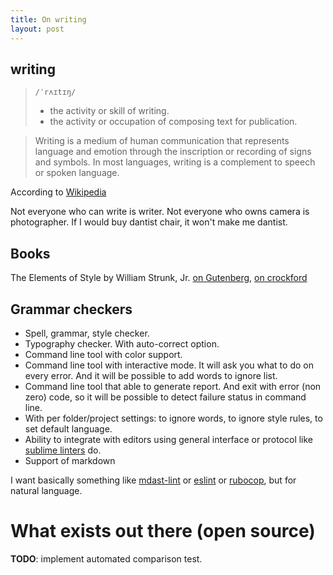 ```yaml
---
title: On writing
layout: post
---
```


## writing

> `/ˈrʌɪtɪŋ/`
>
> - the activity or skill of writing.
> - the activity or occupation of composing text for publication.

> Writing is a medium of human communication that represents language and emotion through the inscription or recording of signs and symbols. In most languages, writing is a complement to speech or spoken language.

According to [Wikipedia](https://en.wikipedia.org/wiki/Writing)

Not everyone who can write is writer. Not everyone who owns camera is photographer. If I would buy dantist chair, it won't make me dantist.


## Books

The Elements of Style by William Strunk, Jr. [on Gutenberg](https://www.gutenberg.org/files/37134/37134-h/37134-h.htm), [on crockford](http://www.crockford.com/wrrrld/style.html)

## Grammar checkers

- Spell, grammar, style checker.
- Typography checker. With auto-correct option.
- Command line tool with color support.
- Command line tool with interactive mode. It will ask you what to do on every error. And it will be possible to add words to ignore list.
- Command line tool that able to generate report. And exit with error (non zero) code, so it will be possible to detect failure status in command line.
- With per folder/project settings: to ignore words, to ignore style rules, to set default language.
- Ability to integrate with editors using general interface or protocol like [sublime linters](http://www.sublimelinter.com/en/latest/) do.
- Support of markdown

I want basically something like [mdast-lint](https://github.com/wooorm/mdast-lint) or [eslint](http://eslint.org/docs/user-guide/command-line-interface) or [rubocop](https://github.com/bbatsov/rubocop), but for natural language.

# What exists out there (open source)

**TODO**: implement automated comparison test.
